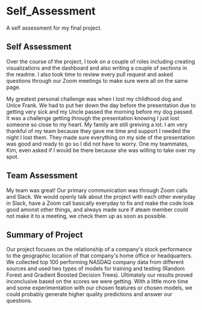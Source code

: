 # Self_Assessment
A self assessment for my final project.
## Self Assessment
Over the course of the project, I took on a couple of roles including creating visualizations and the dashboard and also writing a couple of sections in the readme. I also took time to review every pull request and asked questions through our Zoom meetings to make sure were all on the same page.

My greatest personal challenge was when I lost my childhood dog and Unlce Frank. We had to put her down the day before the presentation due to getting very sick and my Uncle passed the morning before my dog passed. It was a challenge getting through the presentation knowing I just lost someone so close to my heart. My family are still greiving a lot. I am very thankful of my team because they gave me time and support I needed the night I lost them. They made sure everything on my side of the presentation was good and ready to go so I did not have to worry. One my teammates, Kim, even asked if I would be there because she was willing to take over my spot. 
## Team Assessment
My team was great! Our primary communication was through Zoom calls and Slack. We would openly talk about the project with each other everyday in Slack, have a Zoom call basically everyday to fix and make the code look good amonst other things, and always made sure if ateam member could not make it to a meeting, we check them up as soon as possible.
## Summary of Project
Our project focuses on the relationship of a company's stock performance to the geographic location of that company's home office or headquarters. We collected top 100 performing NASDAQ company data from different sources and used two types of models for training and testing (Random Forest and Gradient Boosted Decision Trees). Ultimately our results proved inconclusive based on the scores we were getting. With a little more time and some experimentation with our chosen features or chosen models, we could probably generate higher quality predictions and answer our questions.
